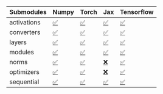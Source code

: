 | Submodules   | Numpy                                                                                                                           | Torch                                                                                                                           | Jax                                                                                                                             | Tensorflow                                                                                                                      |
|:-------------|:--------------------------------------------------------------------------------------------------------------------------------|:--------------------------------------------------------------------------------------------------------------------------------|:--------------------------------------------------------------------------------------------------------------------------------|:--------------------------------------------------------------------------------------------------------------------------------|
| activations  | <a href="https://github.com/unifyai/ivy/runs/8286407348?check_suite_focus=true" rel="noopener noreferrer" target="_blank">✅</a> | <a href="https://github.com/unifyai/ivy/runs/8286407587?check_suite_focus=true" rel="noopener noreferrer" target="_blank">✅</a> | <a href="https://github.com/unifyai/ivy/runs/8286407837?check_suite_focus=true" rel="noopener noreferrer" target="_blank">✅</a> | <a href="https://github.com/unifyai/ivy/runs/8286408218?check_suite_focus=true" rel="noopener noreferrer" target="_blank">✅</a> |
| converters   | <a href="https://github.com/unifyai/ivy/runs/8286407383?check_suite_focus=true" rel="noopener noreferrer" target="_blank">✅</a> | <a href="https://github.com/unifyai/ivy/runs/8286407614?check_suite_focus=true" rel="noopener noreferrer" target="_blank">✅</a> | <a href="https://github.com/unifyai/ivy/runs/8286407879?check_suite_focus=true" rel="noopener noreferrer" target="_blank">✅</a> | <a href="https://github.com/unifyai/ivy/runs/8286408265?check_suite_focus=true" rel="noopener noreferrer" target="_blank">✅</a> |
| layers       | <a href="https://github.com/unifyai/ivy/runs/8286407411?check_suite_focus=true" rel="noopener noreferrer" target="_blank">✅</a> | <a href="https://github.com/unifyai/ivy/runs/8286407650?check_suite_focus=true" rel="noopener noreferrer" target="_blank">✅</a> | <a href="https://github.com/unifyai/ivy/runs/8286407926?check_suite_focus=true" rel="noopener noreferrer" target="_blank">✅</a> | <a href="https://github.com/unifyai/ivy/runs/8286408319?check_suite_focus=true" rel="noopener noreferrer" target="_blank">✅</a> |
| modules      | <a href="https://github.com/unifyai/ivy/runs/8286407434?check_suite_focus=true" rel="noopener noreferrer" target="_blank">✅</a> | <a href="https://github.com/unifyai/ivy/runs/8286407681?check_suite_focus=true" rel="noopener noreferrer" target="_blank">✅</a> | <a href="https://github.com/unifyai/ivy/runs/8286407996?check_suite_focus=true" rel="noopener noreferrer" target="_blank">✅</a> | <a href="https://github.com/unifyai/ivy/runs/8286408359?check_suite_focus=true" rel="noopener noreferrer" target="_blank">✅</a> |
| norms        | <a href="https://github.com/unifyai/ivy/runs/8286407487?check_suite_focus=true" rel="noopener noreferrer" target="_blank">✅</a> | <a href="https://github.com/unifyai/ivy/runs/8286407725?check_suite_focus=true" rel="noopener noreferrer" target="_blank">✅</a> | <a href="https://github.com/unifyai/ivy/runs/8286408047?check_suite_focus=true" rel="noopener noreferrer" target="_blank">❌</a> | <a href="https://github.com/unifyai/ivy/runs/8286408391?check_suite_focus=true" rel="noopener noreferrer" target="_blank">✅</a> |
| optimizers   | <a href="https://github.com/unifyai/ivy/runs/8286407522?check_suite_focus=true" rel="noopener noreferrer" target="_blank">✅</a> | <a href="https://github.com/unifyai/ivy/runs/8286407759?check_suite_focus=true" rel="noopener noreferrer" target="_blank">✅</a> | <a href="https://github.com/unifyai/ivy/runs/8286408104?check_suite_focus=true" rel="noopener noreferrer" target="_blank">❌</a> | <a href="https://github.com/unifyai/ivy/runs/8286408425?check_suite_focus=true" rel="noopener noreferrer" target="_blank">✅</a> |
| sequential   | <a href="https://github.com/unifyai/ivy/runs/8286407556?check_suite_focus=true" rel="noopener noreferrer" target="_blank">✅</a> | <a href="https://github.com/unifyai/ivy/runs/8286407798?check_suite_focus=true" rel="noopener noreferrer" target="_blank">✅</a> | <a href="https://github.com/unifyai/ivy/runs/8286408156?check_suite_focus=true" rel="noopener noreferrer" target="_blank">✅</a> | <a href="https://github.com/unifyai/ivy/runs/8286408454?check_suite_focus=true" rel="noopener noreferrer" target="_blank">✅</a> |